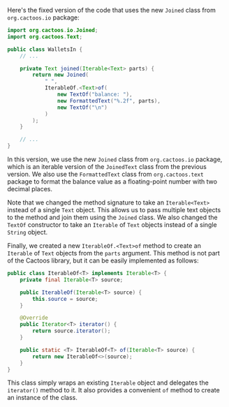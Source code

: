 Here's the fixed version of the code that uses the new `Joined` class from `org.cactoos.io` package:

```java
import org.cactoos.io.Joined;
import org.cactoos.Text;

public class WalletsIn {
    // ...

    private Text joined(Iterable<Text> parts) {
        return new Joined(
            " ",
            IterableOf.<Text>of(
                new TextOf("balance: "),
                new FormattedText("%.2f", parts),
                new TextOf("\n")
            )
        );
    }

    // ...
}
```

In this version, we use the new `Joined` class from `org.cactoos.io` package, which is an iterable version of the `JoinedText` class from the previous version. We also use the `FormattedText` class from `org.cactoos.text` package to format the balance value as a floating-point number with two decimal places.

Note that we changed the method signature to take an `Iterable<Text>` instead of a single `Text` object. This allows us to pass multiple text objects to the method and join them using the `Joined` class. We also changed the `TextOf` constructor to take an `Iterable` of `Text` objects instead of a single `String` object.

Finally, we created a new `IterableOf.<Text>of` method to create an `Iterable` of `Text` objects from the `parts` argument. This method is not part of the Cactoos library, but it can be easily implemented as follows:

```java
public class IterableOf<T> implements Iterable<T> {
    private final Iterable<T> source;

    public IterableOf(Iterable<T> source) {
        this.source = source;
    }

    @Override
    public Iterator<T> iterator() {
        return source.iterator();
    }

    public static <T> IterableOf<T> of(Iterable<T> source) {
        return new IterableOf<>(source);
    }
}
```

This class simply wraps an existing `Iterable` object and delegates the `iterator()` method to it. It also provides a convenient `of` method to create an instance of the class.